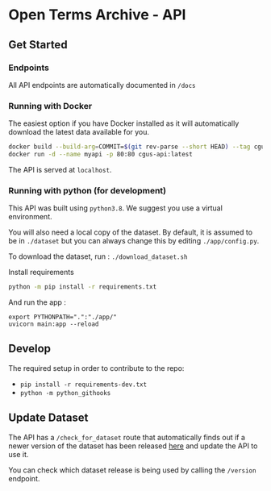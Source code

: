 # Open Terms Archive - API

## Get Started

### Endpoints
All API endpoints are automatically documented in `/docs`

### Running with Docker

The easiest option if you have Docker installed as it will automatically download the latest data available for you.

```sh
docker build --build-arg=COMMIT=$(git rev-parse --short HEAD) --tag cgus-api:latest .
docker run -d --name myapi -p 80:80 cgus-api:latest
```

The API is served at `localhost`.

### Running with python (for development)

This API was built using `python3.8`. We suggest you use a virtual environment.

You will also need a local copy of the dataset. By default, it is assumed to be in `./dataset` but you can always change this by editing `./app/config.py`.

To download the dataset, run :
`./download_dataset.sh`

Install requirements

```sh
python -m pip install -r requirements.txt
```

And run the app :

```
export PYTHONPATH=".":"./app/"
uvicorn main:app --reload
```

## Develop

The required setup in order to contribute to the repo:
- `pip install -r requirements-dev.txt`
- `python -m python_githooks`

## Update Dataset

The API has a `/check_for_dataset` route that automatically finds out if a newer version of the dataset has been released [here](https://github.com/OpenTermsArchive/contrib-versions/releases/latest) and update the API to use it.

You can check which dataset release is being used by calling the `/version` endpoint.